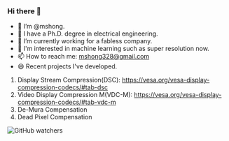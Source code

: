 ### Hi there 👋

- 👯 I’m @mshong.
- 🌱 I have a Ph.D. degree in electrical engineering.
- 🔭 I’m currently working for a fabless company.
- 🤔 I'm interested in machine learning such as super resolution now.
- 📫 How to reach me: mshong328@gmail.com
- 😄 Recent projects I've developed.
1. Display Stream Compression(DSC): https://vesa.org/vesa-display-compression-codecs/#tab-dsc
2. Video Display Compression M(VDC-M): https://vesa.org/vesa-display-compression-codecs/#tab-vdc-m
3. De-Mura Compensation
4. Dead Pixel Compensation

![GitHub watchers](https://img.shields.io/github/watchers/mshong/mshong?style=social)
